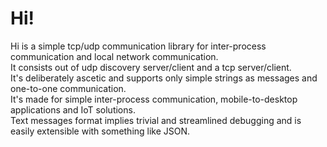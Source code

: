 # Hi!
Hi is a simple tcp/udp communication library for inter-process communication and local network communication.  
It consists out of udp discovery server/client and a tcp server/client.  
It's deliberately ascetic and supports only simple strings as messages and one-to-one communication.  
It's made for simple inter-process communication, mobile-to-desktop applications and IoT solutions.  
Text messages format implies trivial and streamlined debugging and is easily extensible with something like JSON.  
